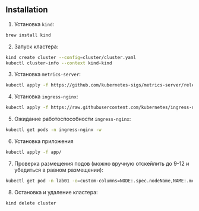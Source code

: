 ## Installation

1. Установка `kind`:

```bash
brew install kind
```

2. Запуск кластера:

```bash
kind create cluster --config=cluster/cluster.yaml
kubectl cluster-info --context kind-kind
```

3. Установка `metrics-server`:

```bash
kubectl apply -f https://github.com/kubernetes-sigs/metrics-server/releases/download/v0.3.7/components.yaml
```

4. Установка `ingress-nginx`:

```bash
kubectl apply -f https://raw.githubusercontent.com/kubernetes/ingress-nginx/master/deploy/static/provider/kind/deploy.yaml
```

5. Ожидание работоспособности `ingress-nginx`:

```bash
kubectl get pods -n ingress-nginx -w
```

6. Установка приложения

```bash
kubectl apply -f app/
```

7. Проверка размещения подов (можно вручную отскейлить до 9-12 и убедиться в равном размещении):

```bash
kubectl get pod -n lab01 -o=custom-columns=NODE:.spec.nodeName,NAME:.metadata.name
```

8. Остановка и удаление кластера:

```bash
kind delete cluster
```